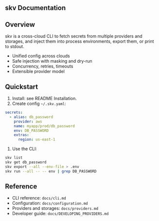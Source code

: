 ## skv Documentation

## Overview

skv is a cross-cloud CLI to fetch secrets from multiple providers and storages, and inject them into process environments, export them, or print to stdout.

- Unified config across clouds
- Safe injection with masking and dry-run
- Concurrency, retries, timeouts
- Extensible provider model

## Quickstart

1. Install: see README Installation.
2. Create config `~/.skv.yaml`:

```yaml
secrets:
  - alias: db_password
    provider: aws
    name: myapp/prod/db_password
    env: DB_PASSWORD
    extras:
      region: us-east-1
```

1. Use the CLI:

```bash
skv list
skv get db_password
skv export --all --env-file > .env
skv run --all -- -- env | grep DB_PASSWORD
```

## Reference

- CLI reference: `docs/cli.md`
- Configuration: `docs/configuration.md`
- Providers and storages: `docs/providers.md`
- Developer guide: `docs/DEVELOPING_PROVIDERS.md`
